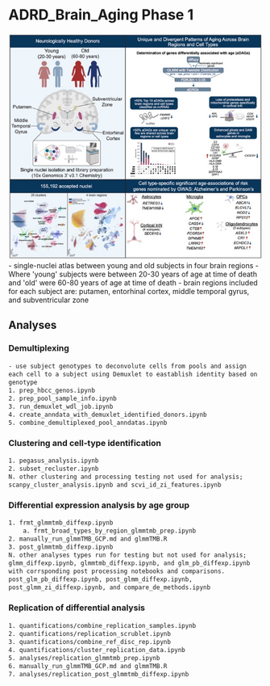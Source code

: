 # ADRD_Brain_Aging Phase 1
<img src="figures/graphical_abstract.jpg" width="640px" />
- single-nuclei atlas between young and old subjects in four brain regions
- Where 'young' subjects were between 20-30 years of age at time of death and 'old' were 60-80 years of age at time of death
- brain regions included for each subject are: putamen, entorhinal cortex, middle temporal gyrus, and subventricular zone

## Analyses
### Demultiplexing
    - use subject genotypes to deconvolute cells from pools and assign each cell to a subject using Demuxlet to eastablish identity based on genotype
    1. prep_hbcc_genos.ipynb
    2. prep_pool_sample_info.ipynb
    3. run_demuxlet_wdl_job.ipynb
    4. create_anndata_with_demuxlet_identified_donors.ipynb
    5. combine_demultiplexed_pool_anndatas.ipynb
### Clustering and cell-type identification
    1. pegasus_analysis.ipynb
    2. subset_recluster.ipynb
    N. other clustering and processing testing not used for analysis; scanpy_cluster_analysis.ipynb and scvi_id_zi_features.ipynb
### Differential expression analysis by age group
    1. frmt_glmmtmb_diffexp.ipynb
        a. frmt_broad_types_by_region_glmmtmb_prep.ipynb
    2. manually_run_glmmTMB_GCP.md and glmmTMB.R
    3. post_glmmtmb_diffexp.ipynb
    N. other analyses types run for testing but not used for analysis; glmm_diffexp.ipynb, glmmtmb_diffexp.ipynb, and glm_pb_diffexp.ipynb with corrsponding post processing notebooks and comparisons. post_glm_pb_diffexp.ipynb, post_glmm_diffexp.ipynb, post_glmm_zi_diffexp.ipynb, and compare_de_methods.ipynb
### Replication of differential analysis
    1. quantifications/combine_replication_samples.ipynb
    2. quantifications/replication_scrublet.ipynb
    3. quantifications/combine_ref_disc_rep.ipynb
    4. quantifications/cluster_replication_data.ipynb
    5. analyses/replication_glmmtmb_prep.ipynb
    6. manually_run_glmmTMB_GCP.md and glmmTMB.R
    7. analyses/replication_post_glmmtmb_diffexp.ipynb